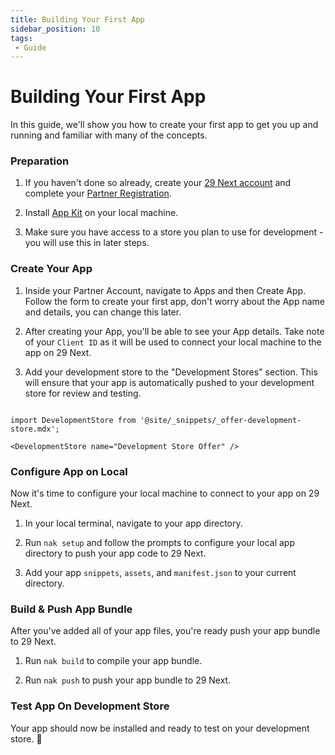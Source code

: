 ```yaml
---
title: Building Your First App
sidebar_position: 10
tags:
 - Guide
---
```


# Building Your First App

In this guide, we'll show you how to create your first app to get you up and running and familiar with many of the concepts.

### Preparation

1. If you haven't done so already, create your [29 Next account](https://accounts.29next.com) and complete your [Partner Registration](https://accounts.29next.com/partners/).

2. Install [App Kit](/apps/app-kit.md) on your local machine.

3. Make sure you have access to a store you plan to use for development - you will use this in later steps.


### Create Your App

1. Inside your Partner Account, navigate to Apps and then Create App. Follow the form to create your first app, don't worry about the App name and details, you can change this later.

2. After creating your App, you'll be able to see your App details. Take note of your `Client ID` as it will be used to connect your local machine to the app on 29 Next.

3. Add your development store to the "Development Stores" section. This will ensure that your app is automatically pushed to your development store for review and testing.

```mdx-code-block

import DevelopmentStore from '@site/_snippets/_offer-development-store.mdx';

<DevelopmentStore name="Development Store Offer" />

```

### Configure App on Local

Now it's time to configure your local machine to connect to your app on 29 Next.

1. In your local terminal, navigate to your app directory.

2. Run `nak setup` and follow the prompts to configure your local app directory to push your app code to 29 Next.

3. Add your app `snippets`, `assets`, and `manifest.json` to your current directory.


### Build & Push App Bundle

After you've added all of your app files, you're ready push your app bundle to 29 Next.

1. Run `nak build` to compile your app bundle.

2. Run `nak push` to push your app bundle to 29 Next.


### Test App On Development Store

Your app should now be installed and ready to test on your development store. :raised_hands:
